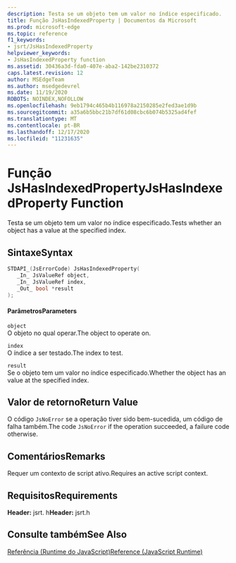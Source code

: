 ```yaml
---
description: Testa se um objeto tem um valor no índice especificado.
title: Função JsHasIndexedProperty | Documentos da Microsoft
ms.prod: microsoft-edge
ms.topic: reference
f1_keywords:
- jsrt/JsHasIndexedProperty
helpviewer_keywords:
- JsHasIndexedProperty function
ms.assetid: 30436a3d-fda0-407e-aba2-142be2310372
caps.latest.revision: 12
author: MSEdgeTeam
ms.author: msedgedevrel
ms.date: 11/19/2020
ROBOTS: NOINDEX,NOFOLLOW
ms.openlocfilehash: 9eb1794c465b4b116978a2150285e2fed3ae1d9b
ms.sourcegitcommit: a35a6b5bbc21b7df61d08cbc6b074b5325ad4fef
ms.translationtype: MT
ms.contentlocale: pt-BR
ms.lasthandoff: 12/17/2020
ms.locfileid: "11231635"
---
```

# <span data-ttu-id="8e973-103">Função JsHasIndexedProperty</span><span class="sxs-lookup"><span data-stu-id="8e973-103">JsHasIndexedProperty Function</span></span>

<span data-ttu-id="8e973-104">Testa se um objeto tem um valor no índice especificado.</span><span class="sxs-lookup"><span data-stu-id="8e973-104">Tests whether an object has a value at the specified index.</span></span>  
  
## <span data-ttu-id="8e973-105">Sintaxe</span><span class="sxs-lookup"><span data-stu-id="8e973-105">Syntax</span></span>  
  
```cpp  
STDAPI_(JsErrorCode) JsHasIndexedProperty(  
   _In_ JsValueRef object,  
   _In_ JsValueRef index,  
   _Out_ bool *result  
);  
```  
  
#### <span data-ttu-id="8e973-106">Parâmetros</span><span class="sxs-lookup"><span data-stu-id="8e973-106">Parameters</span></span>  
 `object`  
 <span data-ttu-id="8e973-107">O objeto no qual operar.</span><span class="sxs-lookup"><span data-stu-id="8e973-107">The object to operate on.</span></span>  
  
 `index`  
 <span data-ttu-id="8e973-108">O índice a ser testado.</span><span class="sxs-lookup"><span data-stu-id="8e973-108">The index to test.</span></span>  
  
 `result`  
 <span data-ttu-id="8e973-109">Se o objeto tem um valor no índice especificado.</span><span class="sxs-lookup"><span data-stu-id="8e973-109">Whether the object has an value at the specified index.</span></span>  
  
## <span data-ttu-id="8e973-110">Valor de retorno</span><span class="sxs-lookup"><span data-stu-id="8e973-110">Return Value</span></span>  
 <span data-ttu-id="8e973-111">O código `JsNoError` se a operação tiver sido bem-sucedida, um código de falha também.</span><span class="sxs-lookup"><span data-stu-id="8e973-111">The code `JsNoError` if the operation succeeded, a failure code otherwise.</span></span>  
  
## <span data-ttu-id="8e973-112">Comentários</span><span class="sxs-lookup"><span data-stu-id="8e973-112">Remarks</span></span>  
 <span data-ttu-id="8e973-113">Requer um contexto de script ativo.</span><span class="sxs-lookup"><span data-stu-id="8e973-113">Requires an active script context.</span></span>  
  
## <span data-ttu-id="8e973-114">Requisitos</span><span class="sxs-lookup"><span data-stu-id="8e973-114">Requirements</span></span>  
 <span data-ttu-id="8e973-115">**Header:** jsrt. h</span><span class="sxs-lookup"><span data-stu-id="8e973-115">**Header:** jsrt.h</span></span>  
  
## <span data-ttu-id="8e973-116">Consulte também</span><span class="sxs-lookup"><span data-stu-id="8e973-116">See Also</span></span>  
 [<span data-ttu-id="8e973-117">Referência (Runtime do JavaScript)</span><span class="sxs-lookup"><span data-stu-id="8e973-117">Reference (JavaScript Runtime)</span></span>](../chakra-hosting/reference-javascript-runtime.md)
